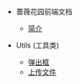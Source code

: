 * 蔷薇花园前端文档
  *  [简介](README.md)

* Utils (工具类)

  * [弹出框](Utils/sync.md)
  * [上传文件](Utils/uploadImg.md)